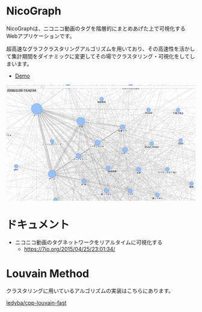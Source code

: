 # NicoGraph
NicoGraphは、ニコニコ動画のタグを階層的にまとめあげた上で可視化するWebアプリケーションです。

超高速なグラフクラスタリングアルゴリズムを用いており、その高速性を活かして集計期間をダイナミックに変更してその場でクラスタリング・可視化をしてしまいます。

- [Demo](https://app.7io.org/NicoGraph/)

[![ScreenShot](https://raw.githubusercontent.com/ledyba/NicoGraph/master/screenshot.jpg)](https://app.7io.org/NicoGraph/)

# ドキュメント

 - ニコニコ動画のタグネットワークをリアルタイムに可視化する
   - https://7io.org/2015/04/25/23:01:34/

# Louvain Method
クラスタリングに用いているアルゴリズムの実装はこちらにあります。

[ledyba/cpp-louvain-fast](https://github.com/ledyba/cpp-louvain-fast)

